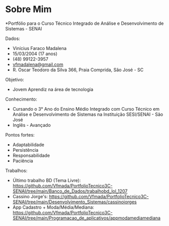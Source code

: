 # Sobre Mim
*Portfólio para o Curso Técnico Integrado de Análise e Desenvolvimento de Sistemas - SENAI

Dados:
- Vinícius Faraco Madalena
- 15/03/2004 (17 anos)
- (48) 99122-3957
- vfmadalena@gmail.com
- R. Oscar Teodoro da Silva 366, Praia Comprida, São José - SC

Objetivo: 
- Jovem Aprendiz na área de tecnologia

Conhecimento:
- Cursando o 3° Ano do Ensino Médio Integrado com Curso Técnico em Análise e Desenvolvimento de Sistemas na Instituição SESI/SENAI - São José
- Inglês - Avançado

Pontos fortes:
- Adaptabilidade
- Persistência
- Responsabilidade
- Paciência

Trabalhos:
- Último trabalho BD (Tema Livre): https://github.com/Vfmada/PortfolioTecnico3C-SENAI/tree/main/Banco_de_Dados/trabalhobd_lol_1207
- Cassino Jorge's: https://github.com/Vfmada/PortfolioTecnico3C-SENAI/tree/main/Desenvolvimento_Sistemas/cassinojorges
- App Cadastro + Moda/Média/Mediana: https://github.com/Vfmada/PortfolioTecnico3C-SENAI/tree/main/Programacao_de_aplicativos/appmodamediamediana
